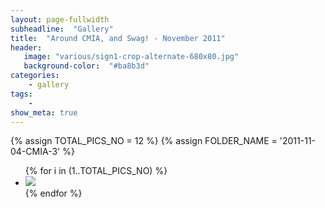 ```yaml
---
layout: page-fullwidth
subheadline:  "Gallery"
title:  "Around CMIA, and Swag! - November 2011"
header:
   image: "various/sign1-crop-alternate-680x80.jpg"
   background-color:  "#ba8b3d"
categories:
    - gallery
tags:
    - 
show_meta: true
---
```


{% assign TOTAL_PICS_NO = 12 %}
{% assign FOLDER_NAME = '2011-11-04-CMIA-3' %}
<ul class="clearing-thumbs small-block-grid-3" data-clearing>
{% for i in (1..TOTAL_PICS_NO) %}
  <li><a href="{{ site.url }}/images/{{ FOLDER_NAME }}/{{ i }}.jpg"><img  data-caption="" class="th" src="{{ site.url }}/images/{{ FOLDER_NAME }}/{{ i }}_thumb.jpg"></a></li>
{% endfor %}
</ul>